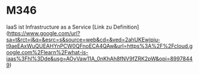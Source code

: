 # M346

IaaS ist Infrastructure as a Service [Link zu Definition] (https://www.google.com/url?sa=t&rct=j&q=&esrc=s&source=web&cd=&ved=2ahUKEwjpju-t9aeEAxWuQUEAHYnPCW0QFnoECA4QAw&url=https%3A%2F%2Fcloud.google.com%2Flearn%2Fwhat-is-iaas%3Fhl%3Dde&usg=AOvVaw11A_0nKhAh8fNV9fZRK2pW&opi=89978449)